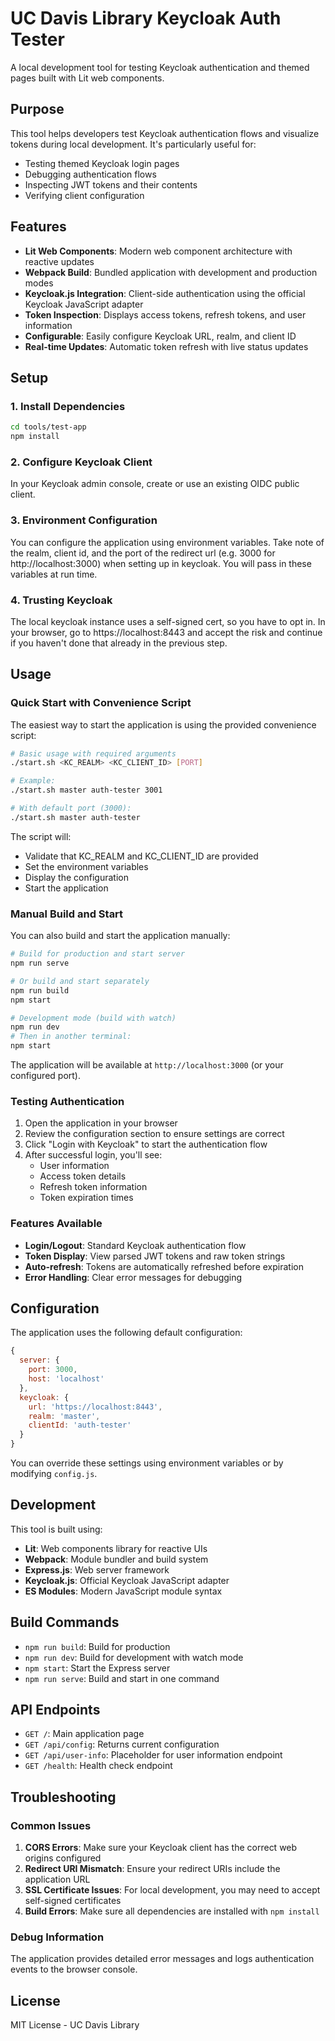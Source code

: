 # UC Davis Library Keycloak Auth Tester

A local development tool for testing Keycloak authentication and themed pages built with Lit web components.

## Purpose

This tool helps developers test Keycloak authentication flows and visualize tokens during local development. It's particularly useful for:

- Testing themed Keycloak login pages
- Debugging authentication flows
- Inspecting JWT tokens and their contents
- Verifying client configuration

## Features

- **Lit Web Components**: Modern web component architecture with reactive updates
- **Webpack Build**: Bundled application with development and production modes
- **Keycloak.js Integration**: Client-side authentication using the official Keycloak JavaScript adapter
- **Token Inspection**: Displays access tokens, refresh tokens, and user information
- **Configurable**: Easily configure Keycloak URL, realm, and client ID
- **Real-time Updates**: Automatic token refresh with live status updates

## Setup

### 1. Install Dependencies

```bash
cd tools/test-app
npm install
```

### 2. Configure Keycloak Client

In your Keycloak admin console, create or use an existing OIDC public client.

### 3. Environment Configuration

You can configure the application using environment variables.
Take note of the realm, client id, and the port of the redirect url (e.g. 3000 for http://localhost:3000) when setting up in keycloak. You will pass in these variables at run time.

### 4. Trusting Keycloak

The local keycloak instance uses a self-signed cert, so you have to opt in. In your browser, go to https://localhost:8443 and accept the risk and continue if you haven't done that already in the previous step.

## Usage

### Quick Start with Convenience Script

The easiest way to start the application is using the provided convenience script:

```bash
# Basic usage with required arguments
./start.sh <KC_REALM> <KC_CLIENT_ID> [PORT]

# Example:
./start.sh master auth-tester 3001

# With default port (3000):
./start.sh master auth-tester
```

The script will:
- Validate that KC_REALM and KC_CLIENT_ID are provided
- Set the environment variables
- Display the configuration
- Start the application

### Manual Build and Start

You can also build and start the application manually:

```bash
# Build for production and start server
npm run serve

# Or build and start separately
npm run build
npm start

# Development mode (build with watch)
npm run dev
# Then in another terminal:
npm start
```

The application will be available at `http://localhost:3000` (or your configured port).

### Testing Authentication

1. Open the application in your browser
2. Review the configuration section to ensure settings are correct
3. Click "Login with Keycloak" to start the authentication flow
4. After successful login, you'll see:
   - User information
   - Access token details
   - Refresh token information
   - Token expiration times

### Features Available

- **Login/Logout**: Standard Keycloak authentication flow
- **Token Display**: View parsed JWT tokens and raw token strings
- **Auto-refresh**: Tokens are automatically refreshed before expiration
- **Error Handling**: Clear error messages for debugging

## Configuration

The application uses the following default configuration:

```javascript
{
  server: {
    port: 3000,
    host: 'localhost'
  },
  keycloak: {
    url: 'https://localhost:8443',
    realm: 'master',
    clientId: 'auth-tester'
  }
}
```

You can override these settings using environment variables or by modifying `config.js`.

## Development

This tool is built using:

- **Lit**: Web components library for reactive UIs
- **Webpack**: Module bundler and build system
- **Express.js**: Web server framework
- **Keycloak.js**: Official Keycloak JavaScript adapter
- **ES Modules**: Modern JavaScript module syntax

## Build Commands

- `npm run build`: Build for production
- `npm run dev`: Build for development with watch mode
- `npm start`: Start the Express server
- `npm run serve`: Build and start in one command

## API Endpoints

- `GET /`: Main application page
- `GET /api/config`: Returns current configuration
- `GET /api/user-info`: Placeholder for user information endpoint
- `GET /health`: Health check endpoint

## Troubleshooting

### Common Issues

1. **CORS Errors**: Make sure your Keycloak client has the correct web origins configured
2. **Redirect URI Mismatch**: Ensure your redirect URIs include the application URL
3. **SSL Certificate Issues**: For local development, you may need to accept self-signed certificates
4. **Build Errors**: Make sure all dependencies are installed with `npm install`

### Debug Information

The application provides detailed error messages and logs authentication events to the browser console.

## License

MIT License - UC Davis Library
